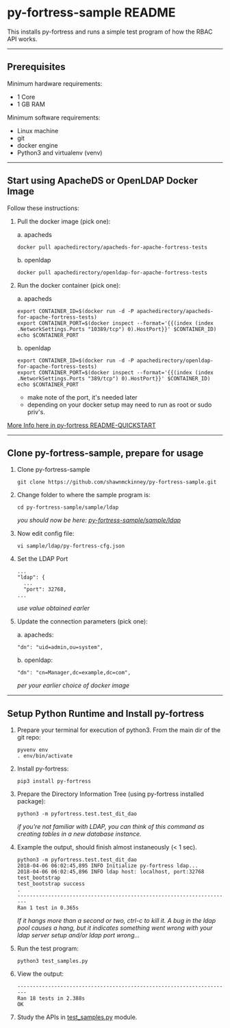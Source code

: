 # py-fortress-sample README 
 
This installs py-fortress and runs a simple test program of how the RBAC API works.
______________________________________________________________________________
## Prerequisites

Minimum hardware requirements:
 * 1 Core
 * 1 GB RAM

Minimum software requirements:
 * Linux machine
 * git
 * docker engine
 * Python3 and virtualenv (venv)
________________________________________________________________________________
## Start using ApacheDS or OpenLDAP Docker Image

Follow these instructions: []()

1. Pull the docker image (pick one):

    a. apacheds
    ```
    docker pull apachedirectory/apacheds-for-apache-fortress-tests
    ```

    b. openldap
    ```
    docker pull apachedirectory/openldap-for-apache-fortress-tests
    ```

2. Run the docker container (pick one):

    a. apacheds
    ```
    export CONTAINER_ID=$(docker run -d -P apachedirectory/apacheds-for-apache-fortress-tests)
    export CONTAINER_PORT=$(docker inspect --format='{{(index (index .NetworkSettings.Ports "10389/tcp") 0).HostPort}}' $CONTAINER_ID)
    echo $CONTAINER_PORT
    ```
       
    b. openldap 
    ```
    export CONTAINER_ID=$(docker run -d -P apachedirectory/openldap-for-apache-fortress-tests)
    export CONTAINER_PORT=$(docker inspect --format='{{(index (index .NetworkSettings.Ports "389/tcp") 0).HostPort}}' $CONTAINER_ID)
    echo $CONTAINER_PORT
    ```

    * make note of the port, it's needed later
    * depending on your docker setup may need to run as root or sudo priv's.

[More Info here in py-fortress README-QUICKSTART](https://github.com/shawnmckinney/py-fortress/blob/master/pyfortress/doc/README-QUICKSTART.md)
________________________________________________________________________________
## Clone py-fortress-sample, prepare for usage

1. Clone py-fortress-sample
    ```
    git clone https://github.com/shawnmckinney/py-fortress-sample.git
    ```

2. Change folder to where the sample program is:
    ```
    cd py-fortress-sample/sample/ldap
    ```
    _you should now be here: [py-fortress-sample/sample/ldap](./sample/ldap)_
    
3. Now edit config file:
    ```
    vi sample/ldap/py-fortress-cfg.json
    ```

4. Set the LDAP Port
    ```
    ...
    "ldap": {
      ...
      "port": 32768,
    ...
    ```
    _use value obtained earler_
        
5. Update the connection parameters (pick one):

    a. apacheds:
    ```
    "dn": "uid=admin,ou=system",
    ```
    
    b. openldap:
    ```
    "dn": "cn=Manager,dc=example,dc=com",
    ```
    _per your earlier choice of docker image_

________________________________________________________________________________
## Setup Python Runtime and Install py-fortress

1. Prepare your terminal for execution of python3.  From the main dir of the git repo:
    ```
    pyvenv env
    . env/bin/activate
    ```
    
2. Install py-fortress:
    ```
    pip3 install py-fortress
    ```
    
3. Prepare the Directory Information Tree (using py-fortress installed package):
    ```
    python3 -m pyfortress.test.test_dit_dao
    ```
    _if you're not familiar with LDAP, you can think of this command as creating tables in a new database instance._

4. Example the output, should finish almost instaneously (< 1 sec).
    ```
    python3 -m pyfortress.test.test_dit_dao
    2018-04-06 06:02:45,895 INFO Initialize py-fortress ldap...
    2018-04-06 06:02:45,896 INFO ldap host: localhost, port:32768
    test_bootstrap
    test_bootstrap success
    .
    ----------------------------------------------------------------------
    Ran 1 test in 0.365s
    ```
    _If it hangs more than a second or two, ctrl-c to kill it. A bug in the ldap pool causes a hang, but it indicates something went wrong with your ldap server setup and/or ldap port wrong..._        
    
5. Run the test program:
    ```
    python3 test_samples.py 
    ```
    
6. View the output:
    ```
    ----------------------------------------------------------------------
    Ran 18 tests in 2.388s
    OK
    ```
    
7. Study the APIs in [test_samples.py](./sample/ldap/test_samples.py) module.